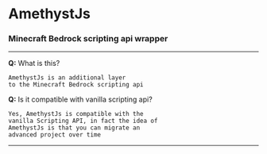 # AmethystJs
### Minecraft Bedrock scripting api wrapper 
---
**Q:** What is this?
```
AmethystJs is an additional layer
to the Minecraft Bedrock scripting api
```

**Q:** Is it compatible with vanilla scripting api?
```
Yes, AmethystJs is compatible with the
vanilla Scripting API, in fact the idea of
AmethystJs is that you can migrate an
advanced project over time
```
---